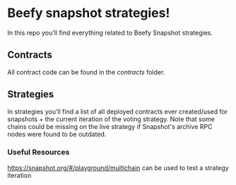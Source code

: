 # Beefy snapshot strategies!

In this repo you'll find everything related to Beefy Snapshot strategies.


## Contracts

All contract code can be found in the *contracts* folder.

## Strategies

In strategies you'll find a list of all deployed contracts ever created/used for snapshots + the current iteration of the voting strategy. Note that some chains could be missing on the live strategy if Snapshot's archive RPC nodes were found to be outdated.


### Useful Resources

<https://snapshot.org/#/playground/multichain> can be used to test a strategy iteration